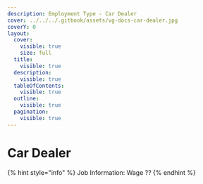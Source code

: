 ```yaml
---
description: Employment Type - Car Dealer
cover: ../../../.gitbook/assets/vg-docs-car-dealer.jpg
coverY: 0
layout:
  cover:
    visible: true
    size: full
  title:
    visible: true
  description:
    visible: true
  tableOfContents:
    visible: true
  outline:
    visible: true
  pagination:
    visible: true
---
```


# Car Dealer

{% hint style="info" %}
Job Information: Wage ??
{% endhint %}
